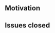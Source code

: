 ## Motivation

<!-- List motivation and changes here -->

## Issues closed

<!-- List closed issues here -->
